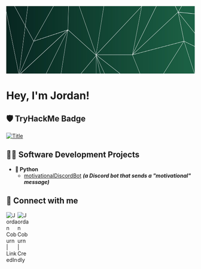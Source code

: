 <div align="center">
<img width="100%" height = "180px" alt="Banner Image" src="banner.jpg" alt="cover" />
</div>
<h1>Hey, I'm Jordan! </h1>

<h2>🛡️ TryHackMe Badge</h2>

[![Title](https://tryhackme-badges.s3.amazonaws.com/jcobu.png)](https://tryhackme.com/api/v2/badges/public-profile?userPublicId=201727)

<h2>🧑‍💻 Software Development Projects</h2>

- <b>🐍 Python</b>
  - [motivationalDiscordBot](https://github.com/jcobu/motivationalDiscordBot) <b><i>(a Discord bot that sends a "motivational" message)</b></i>

<h2>👋 Connect with me</h2>

[<img align="left" alt="Jordan Coburn | LinkedIn" width="30px" src="https://www.svgrepo.com/show/494278/linkedin-round.svg" />][linkedin]

[linkedin]: https://www.linkedin.com/in/jcobu

[<img align="left" alt="Jordan Coburn | Credly" width="30px" src="https://www.svgrepo.com/show/331358/credly.svg" />][credly]

[credly]: https://www.credly.com/users/jcobu
